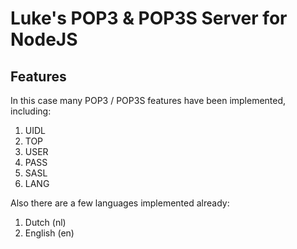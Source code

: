 # Luke's POP3 & POP3S Server for NodeJS

## Features

In this case many POP3 / POP3S features have been implemented, including:

1. UIDL
1. TOP
1. USER
1. PASS
1. SASL
1. LANG

Also there are a few languages implemented already:

1. Dutch (nl)
1. English (en)